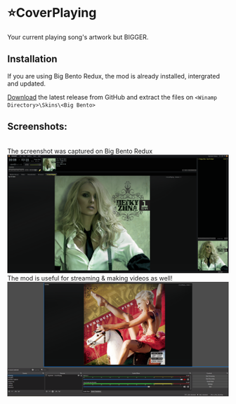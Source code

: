 # ⭐CoverPlaying

Your current playing song's artwork but BIGGER. 

## Installation

If you are using Big Bento Redux, the mod is already installed, intergrated and updated.

[Download](https://github.com/SecurityRaven/CoverPlaying/releases/latest) the latest release from GitHub and extract the files on ``<Winamp Directory>\Skins\<Big Bento>``

## Screenshots:
<br>The screenshot was captured on Big Bento Redux
![img1](screenshot1.png)
<br>The mod is useful for streaming & making videos as well!
![img2](screenshot2.png)
